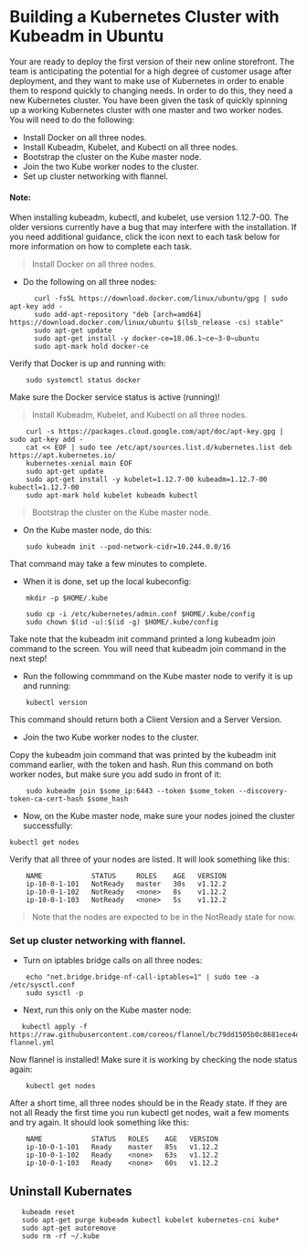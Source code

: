 # Building a Kubernetes Cluster with Kubeadm in Ubuntu

Your are ready to deploy the first version of their new online storefront. The team is anticipating the potential for a high degree of customer usage after deployment, and they want to make use of Kubernetes in order to enable them to respond quickly to changing needs. In order to do this, they need a new Kubernetes cluster. You have been given the task of quickly spinning up a working Kubernetes cluster with one master and two worker nodes.
You will need to do the following:

- Install Docker on all three nodes.
- Install Kubeadm, Kubelet, and Kubectl on all three nodes.
- Bootstrap the cluster on the Kube master node.
- Join the two Kube worker nodes to the cluster.
- Set up cluster networking with flannel.

#### Note:
When installing kubeadm, kubectl, and kubelet, use version 1.12.7-00. The older versions currently have a bug that may interfere with the installation. If you need additional guidance, click the icon next to each task below for more information on how to complete each task. 

> Install Docker on all three nodes.
- Do the following on all three nodes:

```
      curl -fsSL https://download.docker.com/linux/ubuntu/gpg | sudo apt-key add -
      sudo add-apt-repository "deb [arch=amd64] https://download.docker.com/linux/ubuntu $(lsb_release -cs) stable"
      sudo apt-get update
      sudo apt-get install -y docker-ce=18.06.1~ce~3-0~ubuntu
      sudo apt-mark hold docker-ce  
```

  Verify that Docker is up and running with:
  ```
      sudo systemctl status docker
  ```   
  Make sure the Docker service status is active (running)!


> Install Kubeadm, Kubelet, and Kubectl on all three nodes.


```
    curl -s https://packages.cloud.google.com/apt/doc/apt-key.gpg | sudo apt-key add -
    cat << EOF | sudo tee /etc/apt/sources.list.d/kubernetes.list deb https://apt.kubernetes.io/ 
    kubernetes-xenial main EOF
    sudo apt-get update
    sudo apt-get install -y kubelet=1.12.7-00 kubeadm=1.12.7-00 kubectl=1.12.7-00
    sudo apt-mark hold kubelet kubeadm kubectl

```

> Bootstrap the cluster on the Kube master node.

- On the Kube master node, do this:

```
    sudo kubeadm init --pod-network-cidr=10.244.0.0/16
```

That command may take a few minutes to complete.

- When it is done, set up the local kubeconfig:

```    
    mkdir -p $HOME/.kube
```

```
    sudo cp -i /etc/kubernetes/admin.conf $HOME/.kube/config
    sudo chown $(id -u):$(id -g) $HOME/.kube/config
```
	
Take note that the kubeadm init command printed a long kubeadm join command to the screen. You will need that kubeadm join command in the next step!

- Run the following commmand on the Kube master node to verify it is up and running:

```
    kubectl version
```
This command should return both a Client Version and a Server Version.


- Join the two Kube worker nodes to the cluster.

 Copy the kubeadm join command that was printed by the kubeadm init command earlier, with the token and hash. Run this command on both worker nodes, but make sure you add sudo in front of it:

```
    sudo kubeadm join $some_ip:6443 --token $some_token --discovery-token-ca-cert-hash $some_hash

```

- Now, on the Kube master node, make sure your nodes joined the cluster successfully:

```
kubectl get nodes
```

Verify that all three of your nodes are listed. It will look something like this:

```
    NAME            STATUS     ROLES    AGE   VERSION
    ip-10-0-1-101   NotReady   master   30s   v1.12.2
    ip-10-0-1-102   NotReady   <none>   8s    v1.12.2
    ip-10-0-1-103   NotReady   <none>   5s    v1.12.2
```

 > Note that the nodes are expected to be in the NotReady state for now.

### Set up cluster networking with flannel.

 - Turn on iptables bridge calls on all three nodes:

```
    echo "net.bridge.bridge-nf-call-iptables=1" | sudo tee -a /etc/sysctl.conf 
    sudo sysctl -p
```

- Next, run this only on the Kube master node:

```
   kubectl apply -f https://raw.githubusercontent.com/coreos/flannel/bc79dd1505b0c8681ece4de4c0d86c5cd2643275/Documentation/kube-flannel.yml
```

Now flannel is installed! Make sure it is working by checking the node status again:

```
    kubectl get nodes
```

After a short time, all three nodes should be in the Ready state. If they are not all Ready the first time you run kubectl get nodes, wait a few moments and try again. It should look something like this:

```
    NAME            STATUS   ROLES    AGE   VERSION
    ip-10-0-1-101   Ready    master   85s   v1.12.2
    ip-10-0-1-102   Ready    <none>   63s   v1.12.2
    ip-10-0-1-103   Ready    <none>   60s   v1.12.2
```

## Uninstall Kubernates

```
   kubeadm reset
   sudo apt-get purge kubeadm kubectl kubelet kubernetes-cni kube*   
   sudo apt-get autoremove  
   sudo rm -rf ~/.kube
```

